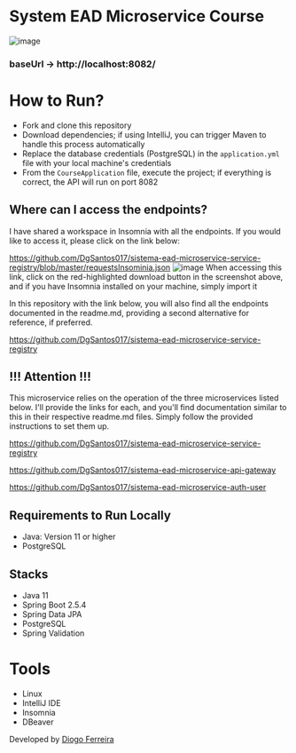 # System EAD Microservice Course
![image](https://github.com/DgSantos017/sistema-ead-microservice-course/assets/62971277/5d823f2b-1aec-4505-84ef-d0c3b7ffa67a)

### baseUrl -> http://localhost:8082/

# How to Run?
- Fork and clone this repository
- Download dependencies; if using IntelliJ, you can trigger Maven to handle this process automatically
- Replace the database credentials (PostgreSQL) in the ``application.yml`` file with your local machine's credentials
- From the ``CourseApplication`` file, execute the project; if everything is correct, the API will run on port 8082

## Where can I access the endpoints?
I have shared a workspace in Insomnia with all the endpoints. If you would like to access it, please click on the link below:

https://github.com/DgSantos017/sistema-ead-microservice-service-registry/blob/master/requestsInsominia.json
![image](https://github.com/DgSantos017/sistema-ead-microservice-auth-user/assets/62971277/acf5333d-4fea-4a6f-9171-2c8da442039f)
When accessing this link, click on the red-highlighted download button in the screenshot above, and if you have Insomnia installed on your machine, simply import it

In this repository with the link below, you will also find all the endpoints documented in the readme.md, providing a second alternative for reference, if preferred.

https://github.com/DgSantos017/sistema-ead-microservice-service-registry

## !!! Attention !!!
This microservice relies on the operation of the three microservices listed below. I'll provide the links for each, and you'll find documentation similar to this in their respective readme.md files. Simply follow the provided instructions to set them up.

https://github.com/DgSantos017/sistema-ead-microservice-service-registry

https://github.com/DgSantos017/sistema-ead-microservice-api-gateway

https://github.com/DgSantos017/sistema-ead-microservice-auth-user

## Requirements to Run Locally
- Java: Version 11 or higher
- PostgreSQL

## Stacks
- Java 11
- Spring Boot 2.5.4
- Spring Data JPA
- PostgreSQL
- Spring Validation

# Tools
- Linux
- IntelliJ IDE
- Insomnia
- DBeaver

Developed by [Diogo Ferreira](https://www.linkedin.com/in/diogo-santos01/)

